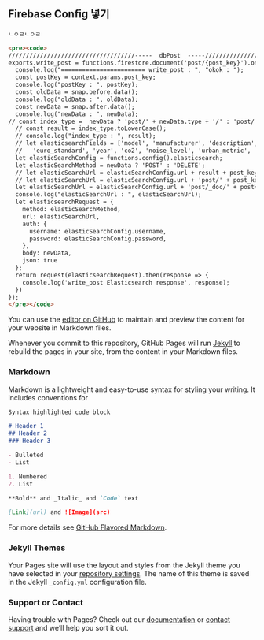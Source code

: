## Firebase Config 넣기

``` 
ㄴㅇㄹㄴㅇㄹ
```


```markdown
<pre><code>
////////////////////////////////////-----  dbPost  -----//////////////////////////////////////////////////////
exports.write_post = functions.firestore.document('post/{post_key}').onWrite(async (snap, context) => {
  console.log("======================== write_post : ", "okok : ");
  const postKey = context.params.post_key;
  console.log("postKey : ", postKey);
  const oldData = snap.before.data();
  console.log("oldData : ", oldData);
  const newData = snap.after.data();
  console.log("newData : ", newData);
// const index_type =  newData ? 'post/' + newData.type + '/' : 'post/' + oldData.type + '/';  
  // const result = index_type.toLowerCase();
  // console.log("index_type : ", result);
  // let elasticsearchFields = ['model', 'manufacturer', 'description', 'transmission_type', 'fuel_type', 'noise_level',
  //   'euro_standard', 'year', 'co2', 'noise_level', 'urban_metric', 'extra_urban_metric', 'combined_metric'];
  let elasticSearchConfig = functions.config().elasticsearch;
  let elasticSearchMethod = newData ? 'POST' : 'DELETE';
  // let elasticSearchUrl = elasticSearchConfig.url + result + post_key;
  // let elasticSearchUrl = elasticSearchConfig.url + 'post/' + post_key;
  let elasticSearchUrl = elasticSearchConfig.url + 'post/_doc/' + postKey;
  console.log("elasticSearchUrl : ", elasticSearchUrl);
  let elasticsearchRequest = {
    method: elasticSearchMethod,
    url: elasticSearchUrl,
    auth: {
      username: elasticSearchConfig.username,
      password: elasticSearchConfig.password,
    },
    body: newData,
    json: true
  };
  return request(elasticsearchRequest).then(response => {
    console.log('write_post Elasticsearch response', response);
  })
});
</pre></code>
```






You can use the [editor on GitHub](https://github.com/KennKim/Firebase/edit/gh-pages/index.md) to maintain and preview the content for your website in Markdown files.

Whenever you commit to this repository, GitHub Pages will run [Jekyll](https://jekyllrb.com/) to rebuild the pages in your site, from the content in your Markdown files.

### Markdown

Markdown is a lightweight and easy-to-use syntax for styling your writing. It includes conventions for

```markdown
Syntax highlighted code block

# Header 1
## Header 2
### Header 3

- Bulleted
- List

1. Numbered
2. List

**Bold** and _Italic_ and `Code` text

[Link](url) and ![Image](src)
```

For more details see [GitHub Flavored Markdown](https://guides.github.com/features/mastering-markdown/).

### Jekyll Themes

Your Pages site will use the layout and styles from the Jekyll theme you have selected in your [repository settings](https://github.com/KennKim/Firebase/settings/pages). The name of this theme is saved in the Jekyll `_config.yml` configuration file.

### Support or Contact

Having trouble with Pages? Check out our [documentation](https://docs.github.com/categories/github-pages-basics/) or [contact support](https://support.github.com/contact) and we’ll help you sort it out.
